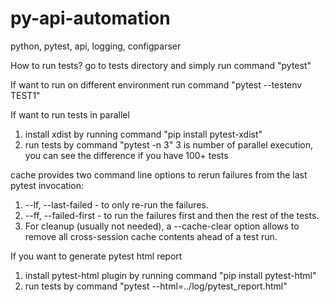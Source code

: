 # py-api-automation
python, pytest, api, logging, configparser


How to run tests?
go to tests directory and simply run command "pytest"

If want to run on different environment
run command "pytest --testenv TEST1"

If want to run tests in parallel
1. install xdist by running command "pip install pytest-xdist"
2. run tests by command "pytest -n 3" 3 is number of parallel execution, you can see the difference if you have 100+ tests

cache provides two command line options to rerun failures from the last pytest invocation:

1. --lf, --last-failed - to only re-run the failures.
2. --ff, --failed-first - to run the failures first and then the rest of the tests.
3. For cleanup (usually not needed), a --cache-clear option allows to remove all cross-session cache contents ahead of a test run.

If you want to generate pytest html report
1. install pytest-html plugin by running command "pip install pytest-html"
2. run tests by command "pytest --html=../log/pytest_report.html"
